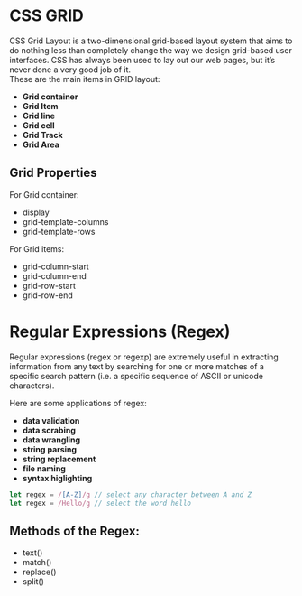 # CSS GRID  
CSS Grid Layout is a two-dimensional grid-based layout system that aims to do nothing less than completely change the way we design grid-based user interfaces. CSS has always been used to lay out our web pages, but it’s never done a very good job of it.   
These are the main items in GRID layout:
* **Grid container**
* **Grid Item**
* **Grid line**
* **Grid cell**
* **Grid Track**
* **Grid Area**

## Grid Properties

For Grid container:
* display
* grid-template-columns
* grid-template-rows

For Grid items:
* grid-column-start
* grid-column-end
* grid-row-start
* grid-row-end

# Regular Expressions (Regex)  
Regular expressions (regex or regexp) are extremely useful in extracting information from any text by searching for one or more matches of a specific search pattern (i.e. a specific sequence of ASCII or unicode characters).  

Here are some applications of regex:
* **data validation**
* **data scrabing**
* **data wrangling**
* **string parsing**
* **string replacement**
* **file naming**
* **syntax higlighting**

```js
let regex = /[A-Z]/g // select any character between A and Z
let regex = /Hello/g // select the word hello
```

## Methods of the Regex:
* text()
* match()
* replace()
* split()